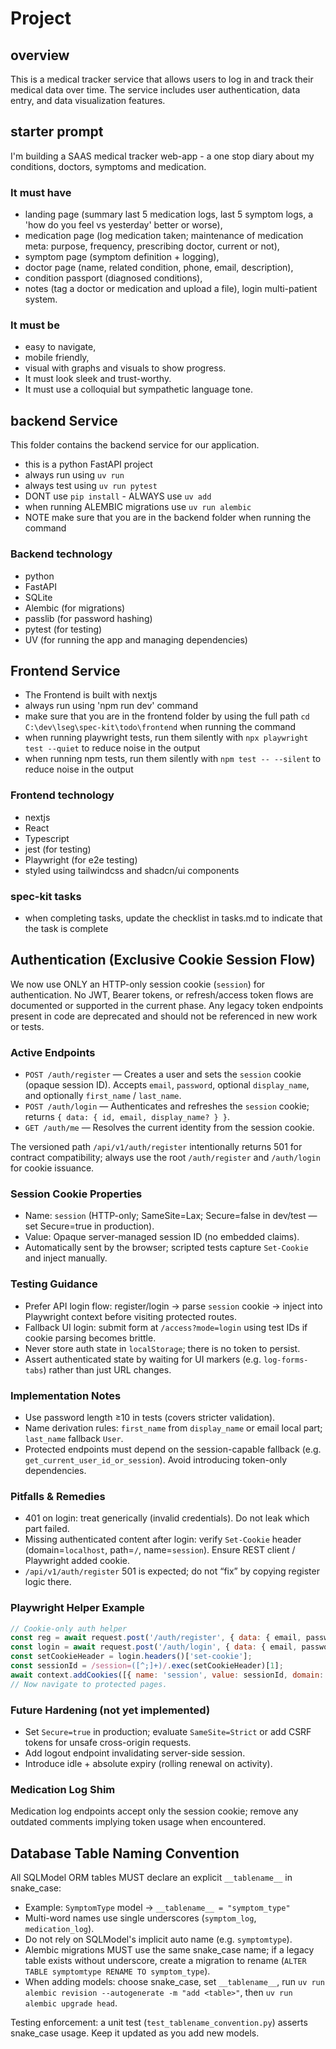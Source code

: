 # Project

## overview

This is a medical tracker service that allows users to log in and track their medical data over time. The service includes user authentication, data entry, and data visualization features.

## starter prompt

I'm building a SAAS medical tracker web-app - a one stop diary about my conditions, doctors, symptoms and medication.

### It must have

- landing page (summary last 5 medication logs, last 5 symptom logs, a 'how do you feel vs yesterday' better or worse),
- medication page (log medication taken; maintenance of medication meta: purpose, frequency, prescribing doctor, current or not),
- symptom page (symptom definition + logging),
- doctor page (name, related condition, phone, email, description),
- condition passport (diagnosed conditions),
- notes (tag a doctor or medication and upload a file), login multi-patient system.

### It must be

- easy to navigate,
- mobile friendly,
- visual with graphs and visuals to show progress.
- It must look sleek and trust-worthy.
- It must use a colloquial but sympathetic language tone.

## backend Service

This folder contains the backend service for our application.

- this is a python FastAPI project
- always run using `uv run`
- always test using `uv run pytest`
- DONT use `pip install` - ALWAYS use `uv add`
- when running ALEMBIC migrations use `uv run alembic`
- NOTE make sure that you are in the backend folder when running the command

### Backend technology

- python
- FastAPI
- SQLite
- Alembic (for migrations)
- passlib (for password hashing)
- pytest (for testing)
- UV (for running the app and managing dependencies)

## Frontend Service

- The Frontend is built with nextjs
- always run using 'npm run dev' command
- make sure that you are in the frontend folder by using the full path `cd C:\dev\lseg\spec-kit\todo\frontend` when running the command
- when running playwright tests, run them silently with `npx playwright test --quiet` to reduce noise in the output
- when running npm tests, run them silently with `npm test -- --silent` to reduce noise in the output

### Frontend technology

- nextjs
- React
- Typescript
- jest (for testing)
- Playwright (for e2e testing)
- styled using tailwindcss and shadcn/ui components

### spec-kit tasks

- when completing tasks, update the checklist in tasks.md to indicate that the task is complete

## Authentication (Exclusive Cookie Session Flow)

We now use ONLY an HTTP-only session cookie (`session`) for authentication. No JWT, Bearer tokens, or refresh/access token flows are documented or supported in the current phase. Any legacy token endpoints present in code are deprecated and should not be referenced in new work or tests.

### Active Endpoints

- `POST /auth/register` — Creates a user and sets the `session` cookie (opaque session ID). Accepts `email`, `password`, optional `display_name`, and optionally `first_name` / `last_name`.
- `POST /auth/login` — Authenticates and refreshes the `session` cookie; returns `{ data: { id, email, display_name? } }`.
- `GET /auth/me` — Resolves the current identity from the session cookie.

The versioned path `/api/v1/auth/register` intentionally returns 501 for contract compatibility; always use the root `/auth/register` and `/auth/login` for cookie issuance.

### Session Cookie Properties

- Name: `session` (HTTP-only; SameSite=Lax; Secure=false in dev/test — set Secure=true in production).
- Value: Opaque server-managed session ID (no embedded claims).
- Automatically sent by the browser; scripted tests capture `Set-Cookie` and inject manually.

### Testing Guidance

- Prefer API login flow: register/login → parse `session` cookie → inject into Playwright context before visiting protected routes.
- Fallback UI login: submit form at `/access?mode=login` using test IDs if cookie parsing becomes brittle.
- Never store auth state in `localStorage`; there is no token to persist.
- Assert authenticated state by waiting for UI markers (e.g. `log-forms-tabs`) rather than just URL changes.

### Implementation Notes

- Use password length ≥10 in tests (covers stricter validation).
- Name derivation rules: `first_name` from `display_name` or email local part; `last_name` fallback `User`.
- Protected endpoints must depend on the session-capable fallback (e.g. `get_current_user_id_or_session`). Avoid introducing token-only dependencies.

### Pitfalls & Remedies

- 401 on login: treat generically (invalid credentials). Do not leak which part failed.
- Missing authenticated content after login: verify `Set-Cookie` header (domain=`localhost`, path=`/`, name=`session`). Ensure REST client / Playwright added cookie.
- `/api/v1/auth/register` 501 is expected; do not “fix” by copying register logic there.

### Playwright Helper Example

```js
// Cookie-only auth helper
const reg = await request.post('/auth/register', { data: { email, password, display_name } });
const login = await request.post('/auth/login', { data: { email, password } });
const setCookieHeader = login.headers()['set-cookie'];
const sessionId = /session=([^;]+)/.exec(setCookieHeader)[1];
await context.addCookies([{ name: 'session', value: sessionId, domain: 'localhost', path: '/' }]);
// Now navigate to protected pages.
```

### Future Hardening (not yet implemented)

- Set `Secure=true` in production; evaluate `SameSite=Strict` or add CSRF tokens for unsafe cross-origin requests.
- Add logout endpoint invalidating server-side session.
- Introduce idle + absolute expiry (rolling renewal on activity).

### Medication Log Shim

Medication log endpoints accept only the session cookie; remove any outdated comments implying token usage when encountered.

## Database Table Naming Convention

All SQLModel ORM tables MUST declare an explicit `__tablename__` in snake_case:

- Example: `SymptomType` model -> `__tablename__ = "symptom_type"`
- Multi-word names use single underscores (`symptom_log`, `medication_log`).
- Do not rely on SQLModel's implicit auto name (e.g. `symptomtype`).
- Alembic migrations MUST use the same snake_case name; if a legacy table exists without underscore, create a migration to rename (`ALTER TABLE symptomtype RENAME TO symptom_type`).
- When adding models: choose snake_case, set `__tablename__`, run `uv run alembic revision --autogenerate -m "add <table>"`, then `uv run alembic upgrade head`.

Testing enforcement: a unit test (`test_tablename_convention.py`) asserts snake_case usage. Keep it updated as you add new models.
